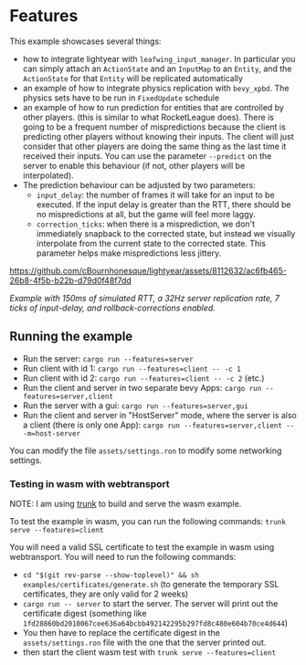 # Features

This example showcases several things:

- how to integrate lightyear with `leafwing_input_manager`. In particular you can simply attach an `ActionState` and
  an `InputMap`
  to an `Entity`, and the `ActionState` for that `Entity` will be replicated automatically
- an example of how to integrate physics replication with `bevy_xpbd`. The physics sets have to be run in `FixedUpdate`
  schedule
- an example of how to run prediction for entities that are controlled by other players. (this is similar to what
  RocketLeague does).
  There is going to be a frequent number of mispredictions because the client is predicting other players without
  knowing their inputs.
  The client will just consider that other players are doing the same thing as the last time it received their inputs.
  You can use the parameter `--predict` on the server to enable this behaviour (if not, other players will be
  interpolated).
- The prediction behaviour can be adjusted by two parameters:
    - `input_delay`: the number of frames it will take for an input to be executed. If the input delay is greater than
      the RTT,
      there should be no mispredictions at all, but the game will feel more laggy.
    - `correction_ticks`: when there is a misprediction, we don't immediately snapback to the corrected state, but
      instead we visually interpolate
      from the current state to the corrected state. This parameter helps make mispredictions less jittery.

https://github.com/cBournhonesque/lightyear/assets/8112632/ac6fb465-26b8-4f5b-b22b-d79d0f48f7dd

*Example with 150ms of simulated RTT, a 32Hz server replication rate, 7 ticks of input-delay, and rollback-corrections
enabled.*

## Running the example

- Run the server: `cargo run --features=server`
- Run client with id 1: `cargo run --features=client -- -c 1`
- Run client with id 2: `cargo run --features=client -- -c 2` (etc.)
- Run the client and server in two separate bevy Apps: `cargo run --features=server,client`
- Run the server with a gui: `cargo run --features=server,gui`
- Run the client and server in "HostServer" mode, where the server is also a client (there is only one App): `cargo run --features=server,client -- -m=host-server`

You can modify the file `assets/settings.ron` to modify some networking settings.

### Testing in wasm with webtransport

NOTE: I am using [trunk](https://trunkrs.dev/) to build and serve the wasm example.

To test the example in wasm, you can run the following commands: `trunk serve --features=client`

You will need a valid SSL certificate to test the example in wasm using webtransport. You will need to run the following
commands:

- `cd "$(git rev-parse --show-toplevel)" && sh examples/certificates/generate.sh` (to generate the temporary SSL
  certificates, they are only valid for 2 weeks)
- `cargo run -- server` to start the server. The server will print out the certificate digest (something
  like `1fd28860bd2010067cee636a64bcbb492142295b297fd8c480e604b70ce4d644`)
- You then have to replace the certificate digest in the `assets/settings.ron` file with the one that the server printed
  out.
- then start the client wasm test with `trunk serve --features=client`
